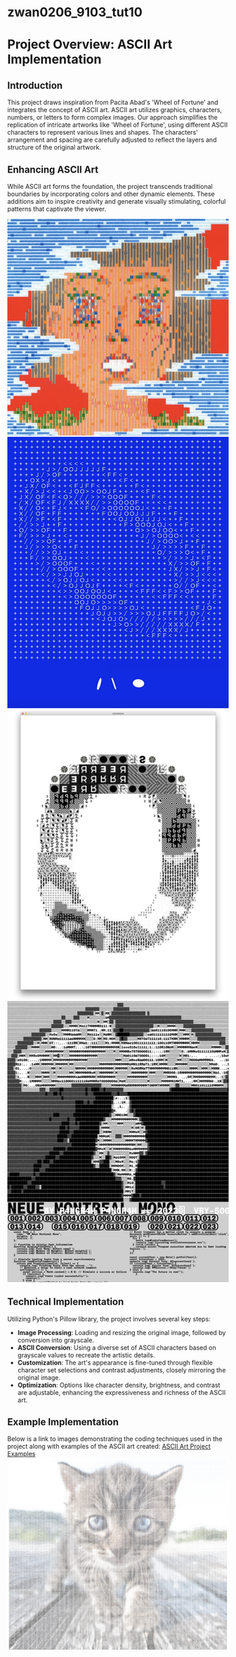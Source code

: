# zwan0206_9103_tut10
# Project Overview: ASCII Art Implementation

## Introduction
This project draws inspiration from Pacita Abad's 'Wheel of Fortune' and integrates the concept of ASCII art. ASCII art utilizes graphics, characters, numbers, or letters to form complex images. Our approach simplifies the replication of intricate artworks like 'Wheel of Fortune', using different ASCII characters to represent various lines and shapes. The characters' arrangement and spacing are carefully adjusted to reflect the layers and structure of the original artwork.

## Enhancing ASCII Art
While ASCII art forms the foundation, the project transcends traditional boundaries by incorporating colors and other dynamic elements. These additions aim to inspire creativity and generate visually stimulating, colorful patterns that captivate the viewer.

![1-1](readmeImages/1-1.png)
![1-2](readmeImages/1-2.png)
![1-3](readmeImages/1-3.png)
![1-4](readmeImages/1-4.png)


## Technical Implementation
Utilizing Python's Pillow library, the project involves several key steps:
- **Image Processing**: Loading and resizing the original image, followed by conversion into grayscale.
- **ASCII Conversion**: Using a diverse set of ASCII characters based on grayscale values to recreate the artistic details.
- **Customization**: The art's appearance is fine-tuned through flexible character set selections and contrast adjustments, closely mirroring the original image.
- **Optimization**: Options like character density, brightness, and contrast are adjustable, enhancing the expressiveness and richness of the ASCII art.

## Example Implementation
Below is a link to images demonstrating the coding techniques used in the project along with examples of the ASCII art created:
[ASCII Art Project Examples](https://github.com/jontonsoup4/ascii_art?tab=readme-ov-file)
![2-1](readmeImages/2-1.png)

